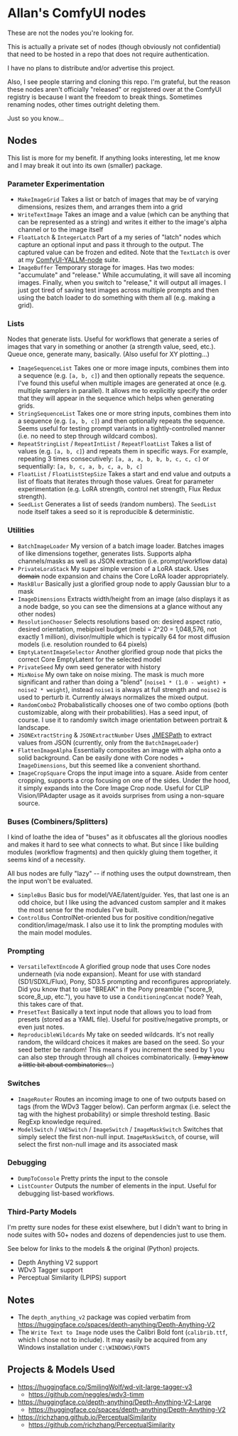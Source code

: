 # Allan's ComfyUI nodes

These are not the nodes you're looking for.

This is actually a private set of nodes (though obviously not confidential) that need to be hosted in a repo that does not require authentication.

I have no plans to distribute and/or advertise this project.

Also, I see people starring and cloning this repo. I'm grateful, but the reason these nodes aren't officially "released" or registered over at the ComfyUI registry is because I want the freedom to break things. Sometimes renaming nodes, other times outright deleting them.

Just so you know...

## Nodes

This list is more for my benefit. If anything looks interesting, let me know and I may break it out into its own (smaller) package.

### Parameter Experimentation

* `MakeImageGrid` Takes a list or batch of images that may be of varying dimensions, resizes them, and arranges them into a grid
* `WriteTextImage` Takes an image and a value (which can be anything that can be represented as a string) and writes it either to the image's alpha channel or to the image itself
* `FloatLatch` & `IntegerLatch` Part of a my series of "latch" nodes which capture an optional input and pass it through to the output. The captured value can be frozen and edited. Note that the `TextLatch` is over at my [ComfyUI-YALLM-node](https://github.com/asaddi/ComfyUI-YALLM-node) suite.
* `ImageBuffer` Temporary storage for images. Has two modes: "accumulate" and "release." While accumulating, it will save all incoming images. Finally, when you switch to "release," it will output all images. I just got tired of saving test images across multiple prompts and then using the batch loader to do something with them all (e.g. making a grid).

### Lists

Nodes that generate lists. Useful for workflows that generate a series of images that vary in something or another (a strength value, seed, etc.). Queue once, generate many, basically. (Also useful for XY plotting...)

* `ImageSequenceList` Takes one or more image inputs, combines them into a sequence (e.g. `[a, b, c]`) and then optionally repeats the sequence. I've found this useful when multiple images are generated at once (e.g. multiple samplers in parallel). It allows me to explicitly specify the order that they will appear in the sequence which helps when generating grids.
* `StringSequenceList` Takes one or more string inputs, combines them into a sequence (e.g. `[a, b, c]`) and then optionally repeats the sequence. Seems useful for testing prompt variants in a tightly-controlled manner (i.e. no need to step through wildcard combos).
* `RepeatStringList` / `RepeatIntList` / `RepeatFloatList` Takes a list of values (e.g. `[a, b, c]`) and repeats them in specific ways. For example, repeating 3 times consecutively: `[a, a, a, b, b, b, c, c, c]` or sequentially: `[a, b, c, a, b, c, a, b, c]`
* `FloatList` / `FloatListStepSize` Takes a start and end value and outputs a list of floats that iterates through those values. Great for parameter experimentation (e.g. LoRA strength, control net strength, Flux Redux strength).
* `SeedList` Generates a list of seeds (random numbers). The `SeedList` node itself takes a seed so it is reproducible & deterministic.

### Utilities

* `BatchImageLoader` My version of a batch image loader. Batches images of like dimensions together, generates lists. Supports alpha channels/masks as well as JSON extraction (i.e. prompt/workflow data)
* `PrivateLoraStack` My super simple version of a LoRA stack. Uses ~~domain~~ node expansion and chains the Core LoRA loader appropriately.
* `MaskBlur` Basically just a glorified group node to apply Gaussian blur to a mask
* `ImageDimensions` Extracts width/height from an image (also displays it as a node badge, so you can see the dimensions at a glance without any other nodes)
* `ResolutionChooser` Selects resolutions based on: desired aspect ratio, desired orientation, mebipixel budget (mebi = 2^20 = 1,048,576, not exactly 1 million), divisor/multiple which is typically 64 for most diffusion models (i.e. resolution rounded to 64 pixels)
* `EmptyLatentImageSelector` Another glorified group node that picks the correct Core EmptyLatent for the selected model
* `PrivateSeed` My own seed generator with history
* `MixNoise` My own take on noise mixing. The mask is much more significant and rather than doing a "blend" (`noise1 * (1.0 - weight) + noise2 * weight`), instead `noise1` is always at full strength and `noise2` is used to perturb it. Currently always normalizes the mixed output.
* `RandomCombo2` Probabalistically chooses one of two combo options (both customizable, along with their probabilities). Has a seed input, of course. I use it to randomly switch image orientation between portrait & landscape.
* `JSONExtractString` & `JSONExtractNumber` Uses [JMESPath](https://jmespath.org/) to extract values from JSON (currently, only from the `BatchImageLoader`)
* `FlattenImageAlpha` Essentially composites an image with alpha onto a solid background. Can be easily done with Core nodes + `ImageDimensions`, but this seemed like a convenient shorthand.
* `ImageCropSquare` Crops the input image into a square. Aside from center cropping, supports a crop focusing on one of the sides. Under the hood, it simply expands into the Core Image Crop node. Useful for CLIP Vision/IPAdapter usage as it avoids surprises from using a non-square source.

### Buses (Combiners/Splitters)

I kind of loathe the idea of "buses" as it obfuscates all the glorious noodles and makes it hard to see what connects to what. But since I like building modules (workflow fragments) and then quickly gluing them together, it seems kind of a necessity.

All bus nodes are fully "lazy" -- if nothing uses the output downstream, then the input won't be evaluated.

* `SimpleBus` Basic bus for model/VAE/latent/guider. Yes, that last one is an odd choice, but I like using the advanced custom sampler and it makes the most sense for the modules I've built.
* `ControlBus` ControlNet-oriented bus for positive condition/negative condition/image/mask. I also use it to link the prompting modules with the main model modules.

### Prompting

* `VersatileTextEncode` A glorified group node that uses Core nodes underneath (via node expansion). Meant for use with standard (SD1/SDXL/Flux), Pony, SD3.5 prompting and reconfigures appropriately. Did you know that to use "BREAK" in the Pony preamble ("score_9, score_8_up, etc."), you have to use a `ConditioningConcat` node? Yeah, this takes care of that.
* `PresetText` Basically a text input node that allows you to load from presets (stored as a YAML file). Useful for positive/negative prompts, or even just notes.
* `ReproducibleWildcards` My take on seeded wildcards. It's not really random, the wildcard choices it makes are based on the seed. So your seed better be random! This means if you increment the seed by 1 you can also step through through all choices combinatorically. (~~I may know a little bit about combinatorics...~~)

### Switches

* `ImageRouter` Routes an incoming image to one of two outputs based on tags (from the WDv3 Tagger below). Can perform argmax (i.e. select the tag with the highest probability) or simple threshold testing. Basic RegExp knowledge required.
* `ModelSwitch` / `VAESwitch` / `ImageSwitch` / `ImageMaskSwitch` Switches that simply select the first non-null input. `ImageMaskSwitch`, of course, will select the first non-null image and its associated mask

### Debugging

* `DumpToConsole` Pretty prints the input to the console
* `ListCounter` Outputs the number of elements in the input. Useful for debugging list-based workflows.

### Third-Party Models

I'm pretty sure nodes for these exist elsewhere, but I didn't want to bring in node suites with 50+ nodes and dozens of dependencies just to use them.

See below for links to the models & the original (Python) projects.

* Depth Anything V2 support
* WDv3 Tagger support
* Perceptual Similarity (LPIPS) support

## Notes

* The `depth_anything_v2` package was copied verbatim from https://huggingface.co/spaces/depth-anything/Depth-Anything-V2
* The `Write Text to Image` node uses the Calibri Bold font (`calibrib.ttf`, which I chose not to include). It may easily be acquired from any Windows installation under `C:\WINDOWS\FONTS`

## Projects & Models Used

* https://huggingface.co/SmilingWolf/wd-vit-large-tagger-v3
   * https://github.com/neggles/wdv3-timm
* https://huggingface.co/depth-anything/Depth-Anything-V2-Large
   * https://huggingface.co/spaces/depth-anything/Depth-Anything-V2
* https://richzhang.github.io/PerceptualSimilarity
   * https://github.com/richzhang/PerceptualSimilarity
